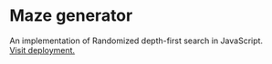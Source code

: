 # Maze generator
An implementation of Randomized depth-first search in JavaScript.\
[Visit deployment.](https://elliot-mb.github.io/projects/maze/index.html)

